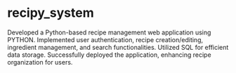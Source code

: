 # recipy_system
Developed a Python-based recipe management web application using PYTHON. Implemented user authentication, recipe creation/editing, ingredient management, and search functionalities. Utilized SQL for efficient data storage. Successfully deployed the application, enhancing recipe organization for users.
